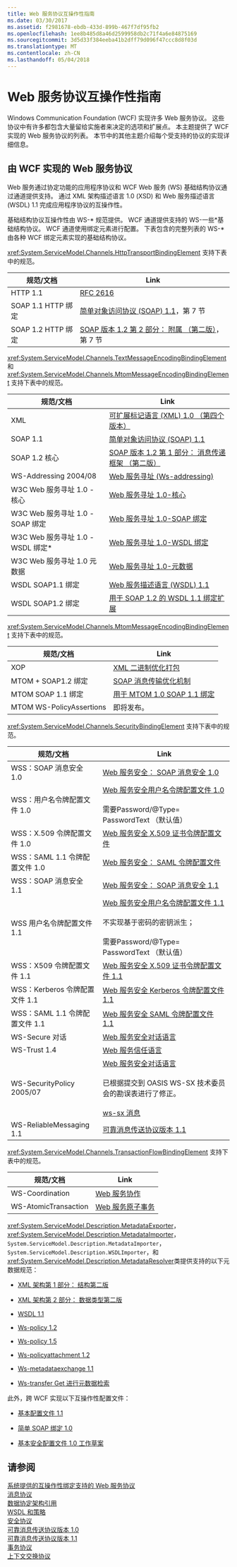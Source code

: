 ```yaml
---
title: Web 服务协议互操作性指南
ms.date: 03/30/2017
ms.assetid: f2981678-ebdb-433d-899b-467f7df95fb2
ms.openlocfilehash: 1ee8b485d8a46d2599958db2c71f4a6e84875169
ms.sourcegitcommit: 3d5d33f384eeba41b2dff79d096f47ccc8d8f03d
ms.translationtype: MT
ms.contentlocale: zh-CN
ms.lasthandoff: 05/04/2018
---
```

# <a name="web-services-protocols-interoperability-guide"></a>Web 服务协议互操作性指南
Windows Communication Foundation (WCF) 实现许多 Web 服务协议。 这些协议中有许多都包含大量留给实施者来决定的选项和扩展点。 本主题提供了 WCF 实现的 Web 服务协议的列表。 本节中的其他主题介绍每个受支持的协议的实现详细信息。  
  
## <a name="web-services-protocols-implemented-by-wcf"></a>由 WCF 实现的 Web 服务协议  
 Web 服务通过协定功能的应用程序协议和 WCF Web 服务 (WS) 基础结构协议通过通道提供支持。 通过 XML 架构描述语言 1.0 (XSD) 和 Web 服务描述语言 (WSDL) 1.1 完成应用程序协议的互操作性。  
  
 基础结构协议互操作性由 WS-* 规范提供。 WCF 通道提供支持的 WS-一些\*基础结构协议。 WCF 通道使用绑定元素进行配置。 下表包含的完整列表的 WS-\*由各种 WCF 绑定元素实现的基础结构协议。  
  
 <xref:System.ServiceModel.Channels.HttpTransportBindingElement> 支持下表中的规范。  
  
|规范/文档|Link|  
|-----------------------------|----------|  
|HTTP 1.1|[RFC 2616](http://go.microsoft.com/fwlink/?LinkId=90372)|  
|SOAP 1.1 HTTP 绑定|[简单对象访问协议 (SOAP) 1.1](http://go.microsoft.com/fwlink/?LinkId=90520)，第 7 节|  
|SOAP 1.2 HTTP 绑定|[SOAP 版本 1.2 第 2 部分： 附属 （第二版）](http://go.microsoft.com/fwlink/?LinkId=95329)，第 7 节|  
  
 <xref:System.ServiceModel.Channels.TextMessageEncodingBindingElement> 和 <xref:System.ServiceModel.Channels.MtomMessageEncodingBindingElement> 支持下表中的规范。  
  
|规范/文档|Link|  
|-----------------------------|----------|  
|XML|[可扩展标记语言 (XML) 1.0 （第四个版本）](http://go.microsoft.com/fwlink/?LinkId=15139)|  
|SOAP 1.1|[简单对象访问协议 (SOAP) 1.1](http://go.microsoft.com/fwlink/?LinkId=96687)|  
|SOAP 1.2 核心|[SOAP 版本 1.2 第 1 部分： 消息传递框架 （第二版）](http://go.microsoft.com/fwlink/?LinkId=94664)|  
|WS-Addressing 2004/08|[Web 服务寻址 (Ws-addressing)](http://go.microsoft.com/fwlink/?LinkId=81239)|  
|W3C Web 服务寻址 1.0 - 核心|[Web 服务寻址 1.0-核心](http://go.microsoft.com/fwlink/?LinkId=96688)|  
|W3C Web 服务寻址 1.0 - SOAP 绑定|[Web 服务寻址 1.0-SOAP 绑定](http://go.microsoft.com/fwlink/?LinkId=96689)|  
|W3C Web 服务寻址 1.0 - WSDL 绑定*|[Web 服务寻址 1.0-WSDL 绑定](http://go.microsoft.com/fwlink/?LinkId=96690)|  
|W3C Web 服务寻址 1.0 元数据|[Web 服务寻址 1.0-元数据](http://www.w3.org/TR/ws-addr-metadata/)|  
|WSDL SOAP1.1 绑定|[Web 服务描述语言 (WSDL) 1.1](http://go.microsoft.com/fwlink/?LinkId=96160)|  
|WSDL SOAP1.2 绑定|[用于 SOAP 1.2 的 WSDL 1.1 绑定扩展](http://go.microsoft.com/fwlink/?LinkId=96691)|  
  
 <xref:System.ServiceModel.Channels.MtomMessageEncodingBindingElement> 支持下表中的规范。  
  
|规范/文档|Link|  
|-----------------------------|----------|  
|XOP|[XML 二进制优化打包](http://go.microsoft.com/fwlink/?LinkId=96714)|  
|MTOM + SOAP1.2 绑定|[SOAP 消息传输优化机制](http://go.microsoft.com/fwlink/?LinkId=96713)|  
|MTOM SOAP 1.1 绑定|[用于 MTOM 1.0 SOAP 1.1 绑定](http://go.microsoft.com/fwlink/?LinkId=96712)|  
|MTOM WS-PolicyAssertions|即将发布。|  
  
 <xref:System.ServiceModel.Channels.SecurityBindingElement> 支持下表中的规范。  
  
|规范/文档|Link|  
|-----------------------------|----------|  
|WSS：SOAP 消息安全 1.0|[Web 服务安全： SOAP 消息安全 1.0](http://go.microsoft.com/fwlink/?LinkId=94684)|  
|WSS：用户名令牌配置文件 1.0|[Web 服务安全用户名令牌配置文件 1.0](http://go.microsoft.com/fwlink/?LinkId=95334)<br /><br /> 需要Password/@Type= PasswordText （默认值）|  
|WSS：X.509 令牌配置文件 1.0|[Web 服务安全 X.509 证书令牌配置文件](http://go.microsoft.com/fwlink/?LinkId=95335)|  
|WSS：SAML 1.1 令牌配置文件 1.0|[Web 服务安全： SAML 令牌配置文件](http://go.microsoft.com/fwlink/?LinkId=96693)|  
|WSS：SOAP 消息安全 1.1|[Web 服务安全： SOAP 消息安全 1.1](http://go.microsoft.com/fwlink/?LinkId=91240)|  
|WSS 用户名令牌配置文件 1.1|[Web 服务安全用户名令牌配置文件 1.1](http://go.microsoft.com/fwlink/?LinkId=95331)<br /><br /> 不实现基于密码的密钥派生；<br /><br /> 需要Password/@Type= PasswordText （默认值）|  
|WSS：X509 令牌配置文件 1.1|[Web 服务安全 X.509 证书令牌配置文件 1.1](http://go.microsoft.com/fwlink/?LinkId=95332)|  
|WSS：Kerberos 令牌配置文件 1.1|[Web 服务安全 Kerberos 令牌配置文件 1.1](http://go.microsoft.com/fwlink/?LinkId=95333)|  
|WSS：SAML 1.1 令牌配置文件 1.1|[Web 服务安全 SAML 令牌配置文件 1.1](http://go.microsoft.com/fwlink/?LinkId=96694)|  
|WS-Secure 对话|[Web 服务安全对话语言](http://go.microsoft.com/fwlink/?LinkId=95317)|  
|WS-Trust 1.4|[Web 服务信任语言](http://go.microsoft.com/fwlink/?LinkId=169514)|  
|WS-SecurityPolicy 2005/07|[Web 服务安全对话语言](http://go.microsoft.com/fwlink/?LinkId=95317)<br /><br /> 已根据提交到 OASIS WS-SX 技术委员会的勘误表进行了修正。<br /><br /> [ws-sx 消息](http://go.microsoft.com/fwlink/?LinkId=96700)|  
|WS-ReliableMessaging 1.1|[可靠消息传送协议版本 1.1](../../../../docs/framework/wcf/feature-details/reliable-messaging-protocol-version-1-1.md)|  
  
 <xref:System.ServiceModel.Channels.TransactionFlowBindingElement> 支持下表中的规范。  
  
|规范/文档|Link|  
|-----------------------------|----------|  
|WS-Coordination|[Web 服务协作](http://go.microsoft.com/fwlink/?LinkId=95324)|  
|WS-AtomicTransaction|[Web 服务原子事务](http://go.microsoft.com/fwlink/?LinkId=95323)|  
  
 <xref:System.ServiceModel.Description.MetadataExporter>， <xref:System.ServiceModel.Description.MetadataImporter>， <!--zz <xref:System.ServiceModel.Description.WSDLExporter>, <xref:System.ServiceModel.Description.WSDLImporter>, --> `System.ServiceModel.Description.MetadataImporter`， `System.ServiceModel.Description.WSDLImporter`，和<xref:System.ServiceModel.Description.MetadataResolver>类提供支持的以下元数据规范：  
  
-   [XML 架构第 1 部分： 结构第二版](http://go.microsoft.com/fwlink/?LinkId=3536)  
  
-   [XML 架构第 2 部分： 数据类型第二版](http://go.microsoft.com/fwlink/?LinkId=40138)  
  
-   [WSDL 1.1](http://go.microsoft.com/fwlink/?LinkId=96160)  
  
-   [Ws-policy 1.2](http://go.microsoft.com/fwlink/?LinkId=96705)  
  
-   [Ws-policy 1.5](http://go.microsoft.com/fwlink/?LinkId=96706)  
  
-   [Ws-policyattachment 1.2](http://go.microsoft.com/fwlink/?LinkId=96707)  
  
-   [Ws-metadataexchange 1.1](http://go.microsoft.com/fwlink/?LinkId=94868)  
  
-   [Ws-transfer Get 进行元数据检索](http://go.microsoft.com/fwlink/?LinkId=96708)  
  
 此外，跨 WCF 实现以下互操作性配置文件：  
  
-   [基本配置文件 1.1](http://go.microsoft.com/fwlink/?LinkId=69313)  
  
-   [简单 SOAP 绑定 1.0](http://go.microsoft.com/fwlink/?LinkId=96710)  
  
-   [基本安全配置文件 1.0 工作草案](http://go.microsoft.com/fwlink/?LinkId=96711)  
  
## <a name="see-also"></a>请参阅  
 [系统提供的互操作性绑定支持的 Web 服务协议](../../../../docs/framework/wcf/feature-details/web-services-protocols-supported-by-system-provided-interoperability-bindings.md)  
 [消息协议](../../../../docs/framework/wcf/feature-details/messaging-protocols.md)  
 [数据协定架构引用](../../../../docs/framework/wcf/feature-details/data-contract-schema-reference.md)  
 [WSDL 和策略](../../../../docs/framework/wcf/feature-details/wsdl-and-policy.md)  
 [安全协议](../../../../docs/framework/wcf/feature-details/security-protocols.md)  
 [可靠消息传送协议版本 1.0](../../../../docs/framework/wcf/feature-details/reliable-messaging-protocol-version-1-0.md)  
 [可靠消息传送协议版本 1.1](../../../../docs/framework/wcf/feature-details/reliable-messaging-protocol-version-1-1.md)  
 [事务协议](../../../../docs/framework/wcf/feature-details/transaction-protocols.md)  
 [上下文交换协议](../../../../docs/framework/wcf/feature-details/context-exchange-protocol.md)
